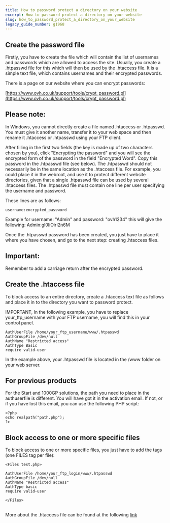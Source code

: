```yaml
---
title: How to password protect a directory on your website
excerpt: How to password protect a directory on your website
slug: how_to_password_protect_a_directory_on_your_website
legacy_guide_number: g1968
---
```



## Create the password file
Firstly, you have to create the file which will contain the list of usernames and passwords which are allowed to access the site. Usually, you create a .htpasswd file for this which will then be used by the .htaccess file. It is a simple text file, which contains usernames and their encrypted passwords. 

There is a page on our website where you can encrypt passwords:

[https://www.ovh.co.uk/support/tools/crypt_password.pl](https://www.ovh.co.uk/support/tools/crypt_password.pl)

## Please note:
In Windows, you cannot directly create a file named .htaccess or .htpasswd. You must give it another name, transfer it to your web space and then rename it .htaccess or .htpasswd using your FTP client.

After filling in the first two fields (the key is made up of two characters chosen by you), click "Encrypting the password" and you will see the encrypted form of the password in the field "Encrypted Word". Copy this password in the .htpasswd file (see below). The .htpasswd should not necessarily be in the same location as the .htaccess file. For example, you could place it in the webroot, and use it to protect different website directories, given that a single .htpasswd file can be used by several .htaccess files. The .htpasswd file must contain one line per user specifying the username and password.

These lines are as follows:


```
username:encrypted_password
```


Example for username: "Admin"
and password: "ovh1234"
this will give the following: Admin:gl0IiOirI2n6M

Once the .htpasswd password has been created, you just have to place it where you have chosen, and go to the next step: creating .htaccess files.

## Important:
Remember to add a carriage return after the encrypted password.


## Create the .htaccess file
To block access to an entire directory, create a .htaccess text file as follows and place it in to the directory you want to password protect. 

IMPORTANT, In the following example, you have to replace your_ftp_username with your FTP username, you will find this in your control panel.


```
AuthUserFile /home/your_ftp_username/www/.htpasswd
AuthGroupFile /dev/null
AuthName "Restricted access"
AuthType Basic
require valid-user
```


In the example above, your .htpasswd file is located in the /www folder on your web server.

## For previous products
For the Start and 1000GP solutions, the path you need to place in the authuserfile is different. 
You will have got it in the activation email. If not, or if you have lost this email, you can use the following PHP script:

```
<?php
echo realpath("path.php");
?>
```




## Block access to one or more specific files
To block access to one or more specific files, you just have to add the tags (one FILES tag per file):


```
<Files test.php>

AuthUserFile /home/your_ftp_login/www/.htpasswd
AuthGroupFile /dev/null
AuthName "Restricted access"
AuthType basic
require valid-user

</Files>
```




## 
More about the .htaccess file can be found at the following [link](https://www.ovh.co.uk/fr/g1967.mutualise_tout_sur_le_fichier_htaccess)

